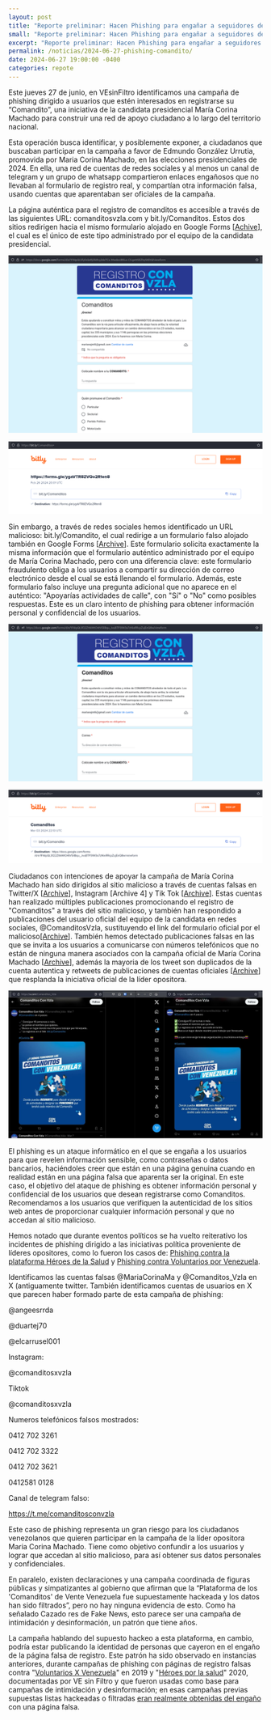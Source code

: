 ```yaml
---
layout: post
title: "Reporte preliminar: Hacen Phishing para engañar a seguidores de Maria Corina Machado"
small: "Reporte preliminar: Hacen Phishing para engañar a seguidores de Maria Corina Machado"
excerpt: "Reporte preliminar: Hacen Phishing para engañar a seguidores de Maria Corina Machado."
permalink: /noticias/2024-06-27-phishing-comandito/
date: 2024-06-27 19:00:00 -0400
categories: repote
---
```

Este jueves 27 de junio, en VEsinFiltro identificamos una campaña de phishing dirigido a usuarios que estén interesados en registrarse su “Comandito”, una iniciativa de la candidata presidencial María Corina Machado para construir una red de apoyo ciudadano a lo largo del territorio nacional. 

Esta operación busca identificar, y posiblemente exponer, a ciudadanos que buscaban participar en la campaña a favor de Edmundo González Urrutia, promovida por Maria Corina Machado, en las elecciones presidenciales de 2024. En ella, una red de cuentas de redes sociales y al menos un canal de telegram y un grupo de whatsapp compartieron enlaces engañosos que no llevaban al formulario de registro real, y compartían otra información falsa, usando cuentas que aparentaban ser oficiales de la campaña.

La página auténtica para el registro de comanditos es accesible a través de las siguientes URL: comanditosvzla.com y bit.ly/Comanditos. Estos dos sitios redirigen hacia el mismo formulario alojado en Google Forms [[Achive](https://archive.is/lepHs)], el cual es el único de este tipo administrado por el equipo de la candidata presidencial.

![Form Comanditos](res/post_img/2024-06-27/comanditos-2024-06-27.png)

![bitly comanditos](res/post_img/2024-06-27/bitly-comanditos-2024-06-27.png)

Sin embargo, a través de redes sociales hemos identificado un URL malicioso: bit.ly/Comandito, el cual redirige a un formulario falso alojado también en Google Forms [[Archive](https://archive.is/wip/VCQLc)]. Este formulario solicita exactamente la misma información que el formulario auténtico administrado por el equipo de María Corina Machado, pero con una diferencia clave: este formulario fraudulento obliga a los usuarios a compartir su dirección de correo electrónico desde el cual se está llenando el formulario. Además, este formulario falso incluye una pregunta adicional que no aparece en el auténtico: "Apoyarías actividades de calle", con "Sí" o "No" como posibles respuestas. Este es un claro intento de phishing para obtener información personal y confidencial de los usuarios.


![Form Comandito](res/post_img/2024-06-27/comandito-2024-06-27.png)

![bitly comandito](res/post_img/2024-06-27/bitly-comandito-2024-06-27.png)

Ciudadanos con intenciones de apoyar la campaña de María Corina Machado han sido dirigidos al sitio malicioso a través de cuentas falsas en Twitter/X [[Archive](https://archive.is/8nhVY)], Instagram [Archive 4] y Tik Tok [[Archive](https://archive.is/oATLZ)]. Estas cuentas han realizado múltiples publicaciones promocionando el registro de "Comanditos" a través del sitio malicioso, y también han respondido a publicaciones del usuario oficial del equipo de la candidata en redes sociales, @ComanditosVzla, sustituyendo el link del formulario oficial por el malicioso[[Archive](https://archive.ph/xRMZQ)]. También hemos detectado publicaciones falsas en las que se invita a los usuarios a comunicarse con números telefónicos que no están de ninguna manera asociados con la campaña oficial de María Corina Machado [[Archive](https://archive.is/Q5fCa)], además la mayoria de los tweet son duplicados de la cuenta autentica y retweets de publicaciones de cuentas oficiales [[Archive](https://archive.ph/JhSI8)] que resplanda la iniciativa oficial de la líder opositora.

![cspturs tweet](res/post_img/2024-06-27/tweetcap-2024-06-27.jpeg)

El phishing es un ataque informático en el que se engaña a los usuarios para que revelen información sensible, como contraseñas o datos bancarios, haciéndoles creer que están en una página genuina cuando en realidad están en una página falsa que aparenta ser la original. En este caso, el objetivo del ataque de phishing es obtener información personal y confidencial de los usuarios que desean registrarse como Comanditos. Recomendamos a los usuarios que verifiquen la autenticidad de los sitios web antes de proporcionar cualquier información personal y que no accedan al sitio malicioso.


Hemos notado que durante eventos políticos se ha vuelto reiterativo los incidentes de phishing dirigido a las iniciativas política proveniente de líderes opositores, como lo fueron los casos de: [Phishing contra la plataforma Héroes de la Salud](https://vesinfiltro.com/noticias/2020-04-26-phishing_heroes_salud) y [Phishing contra Voluntarios por Venezuela](https://vesinfiltro.com/noticias/Phishing_impulsado_por_gobierno_de_Venezuela/).

Identificamos las cuentas falsas @MariaCorinaMa y @Comanditos_Vzla en X  (antiguamente twitter. También identificamos cuentas de usuarios en X que parecen haber formado parte de esta campaña de phishing:

@angeesrrda

@duartej70

@elcarrusel001

Instagram:

@comanditosxvzla

Tiktok

@comanditosxvzla

Numeros telefónicos falsos mostrados:

0412 702 3261 

0412 702 3322 

0412 702 3621 

0412581 0128

Canal de telegram falso:

https://t.me/comanditosconvzla

Este caso de phishing representa un gran riesgo para los ciudadanos venezolanos que quieren participar en la campaña de la líder opositora Maria Corina Machado. Tiene como objetivo confundir a los usuarios y lograr que accedan al sitio malicioso, para así obtener sus datos personales y confidenciales. 

En paralelo, existen declaraciones y una campaña coordinada de figuras públicas y simpatizantes al gobierno que afirman que la “Plataforma de los 'Comanditos' de Vente Venezuela fue supuestamente hackeada y los datos han sido filtrados”, pero no hay ninguna evidencia de esto. Como ha señalado Cazado res de Fake News, esto parece ser una campaña de intimidación y desinformación, un patrón que tiene años.

La campaña hablando del supuesto hackeo a esta plataforma, en cambio, podría estar publicando la identidad de personas que cayeron en el engaño de la página falsa de registro. Este patrón ha sido observado en instancias anteriores, durante campañas de phishing con páginas de registro falsas contra "[Voluntarios X Venezuela](https://vesinfiltro.com/noticias/Phishing_impulsado_por_gobierno_de_Venezuela/)" en 2019 y "[Héroes por la salud](https://x.com/cazamosfakenews/status/1806308238461141379)" 2020,  documentadas por VE sin Filtro y que fueron usadas como base para campañas de intimidación y desinformación; en esas campañas previas supuestas listas hackeadas o filtradas [eran realmente obtenidas del engaño](https://medium.com/dfrlab/venezuelan-pro-regime-accounts-publish-personal-data-of-phishing-victims-1b41ffc256bd) con una página falsa.
